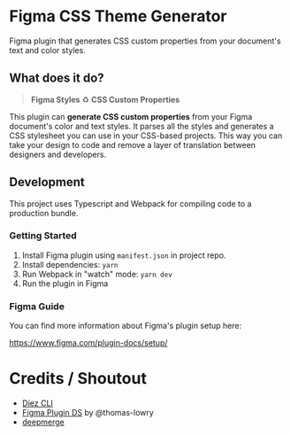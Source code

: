 # Figma CSS Theme Generator

Figma plugin that generates CSS custom properties from your document's text and color styles.

## What does it do?

> **Figma Styles** ♻️ **CSS Custom Properties**

This plugin can **generate CSS custom properties** from your Figma document's color and text styles. It parses all the styles and generates a CSS stylesheet you can use in your CSS-based projects. This way you can take your design to code and remove a layer of translation between designers and developers.

## Development

This project uses Typescript and Webpack for compiling code to a production bundle.

### Getting Started

1. Install Figma plugin using `manifest.json` in project repo.
1. Install dependencies: `yarn`
1. Run Webpack in "watch" mode: `yarn dev`
1. Run the plugin in Figma

### Figma Guide

You can find more information about Figma's plugin setup here:

https://www.figma.com/plugin-docs/setup/

# Credits / Shoutout

- [Diez CLI](https://github.com/diez/diez/blob/7c224a3cb8d66262191da3aef12a1a4144bc39bc/src/extractors/extractors/src/extractors/figma.ts)
- [Figma Plugin DS](https://github.com/thomas-lowry/figma-plugin-ds) by @thomas-lowry
- [deepmerge](https://github.com/TehShrike/deepmerge)
